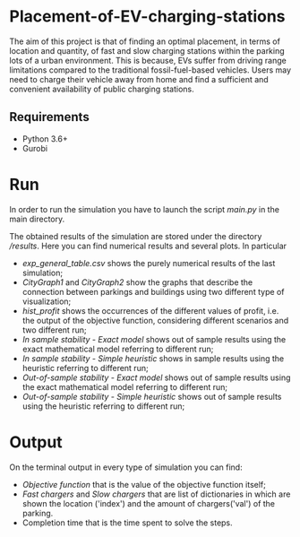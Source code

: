 # Placement-of-EV-charging-stations

The aim of this project is that of finding an optimal placement, in terms of location and quantity, of fast and slow charging stations within the parking lots of a urban environment. This is because, EVs suffer from driving range limitations compared to the traditional fossil-fuel-based vehicles. Users may need to charge their vehicle away from home and find a sufficient and convenient availability of public charging stations.

## Requirements

* Python 3.6+
* Gurobi

# Run

In order to run the simulation you have to launch the script _main.py_ in the main directory.

The obtained results of the simulation are stored under the directory _/results_. Here you can find numerical results and several plots. In particular

* _exp_general_table.csv_ shows the purely numerical results of the last simulation;
* _CityGraph1_ and _CityGraph2_ show the graphs that describe the connection between parkings and buildings using two different type of visualization;
* _hist_profit_ shows the occurrences of the different values of profit, i.e. the output of the objective function, considering different scenarios and two different run;  
* _In sample stability - Exact model_ shows out of sample results using the exact mathematical model referring to different run;
* _In sample stability - Simple heuristic_ shows in sample results using the heuristic referring to different run;
* _Out-of-sample stability - Exact model_ shows out of sample results using the exact mathematical model referring to different run;
* _Out-of-sample stability - Simple heuristic_ shows out of sample results using the heuristic referring to different run;

 # Output
 On the terminal output in every type of simulation you can find:
 * _Objective function_ that is the value of the objective function itself;
 * _Fast chargers_ and _Slow chargers_ that are list of dictionaries in which are shown the location ('index') and the amount of chargers('val') of the parking.
 * Completion time that is the time spent to solve the steps. 
